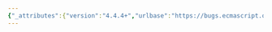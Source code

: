 ```yaml
---
{"_attributes":{"version":"4.4.4+","urlbase":"https://bugs.ecmascript.org/","maintainer":"dherman@mozilla.com"},"bug":{"bug_id":4093,"creation_ts":"2015-02-25 22:49:00 -0800","short_desc":"LexicallyDeclaredNames of BlockStatement should be empty","delta_ts":"2015-02-25 22:54:04 -0800","product":"Draft for 6th Edition","component":"technical issue","version":"Rev 34: February 20, 2015 Release Candidate 1","rep_platform":"All","op_sys":"All","bug_status":"RESOLVED","resolution":"INVALID","priority":"Normal","bug_severity":"enhancement","everconfirmed":true,"reporter":{"uid":"ikarienator","name":"Bei Zhang"},"assigned_to":{"uid":"allen","name":"Allen Wirfs-Brock"},"long_desc":[{"commentid":13379,"comment_count":0,"who":{"uid":"ikarienator","name":"Bei Zhang"},"bug_when":"2015-02-25 22:49:03 -0800","thetext":"LexicallyDeclaredNames of BlockStatement is not undefined. Applying \" chain productions \" rule in 5.2, it derives from the LexicallyDeclaredNames of the StatementList.\n\nConsidering an example:\n\nfunction x() {\n  let a;\n  {\n    let a;\n  }\n}\n\n\nThe LexicallyDeclaredNames of the BlockStatement is { \"a\" } and therefore there is a duplicated name \"a\" in the LexicallyDeclaredNames of the FunctionBody. In other words, block scoping does not exists."},{"commentid":13380,"comment_count":1,"who":{"uid":"ikarienator","name":"Bei Zhang"},"bug_when":"2015-02-25 22:54:04 -0800","thetext":"Re-read 13.1.5 Static Semantics: LexicallyDeclaredNames and LexicallyDeclaredNames is cleared at each statement except LabelledStatement. Thus solves the issue."}]}}
---
```

